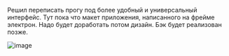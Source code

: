 Решил переписать прогу под более удобный и универсальный интерфейс. Тут пока что макет приложения, написанного на фрейме электрон. Надо будет доработать потом дизайн. Бэк будет реализован позже.

![image](https://github.com/NoonLicht/download_setup_programm_electron/assets/121355541/80489a21-fd7d-4b9e-8ff7-0cbedcbc546f)

